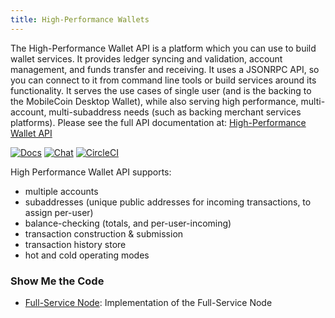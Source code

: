 ```yaml
---
title: High-Performance Wallets
---
```

The High-Performance Wallet API is a platform which you can use to build wallet services. It provides ledger syncing and validation, account management, and funds transfer and receiving. It uses a JSONRPC API, so you can connect to it from command line tools or build services around its functionality. It serves the use cases of single user (and is the backing to the MobileCoin Desktop Wallet), while also serving high performance, multi-account, multi-subaddress needs (such as backing merchant services platforms). Please see the full API documentation at: [High-Performance Wallet API](https://mobilecoin.gitbook.io/full-service-api/)

[![Docs](https://img.shields.io/badge/docs-latest-blue?style=for-the-badge)](https://mobilecoin.gitbook.io/full-service-api/) 
[![Chat](https://img.shields.io/discord/844353360348971068?style=for-the-badge)](http://mobilecoin.chat/) 
[![CircleCI](https://img.shields.io/circleci/build/gh/mobilecoinofficial/full-service?token=da755dc2814021ad04ee7b31a129b41e6c7161ac&style=for-the-badge)](https://circleci.com/gh/mobilecoinofficial/full-service/tree/master) 

High Performance Wallet API supports:
* multiple accounts
* subaddresses (unique public addresses for incoming transactions, to assign per-user)
* balance-checking (totals, and per-user-incoming)
* transaction construction & submission
* transaction history store
* hot and cold operating modes

### Show Me the Code

* [Full-Service Node](https://github.com/mobilecoinofficial/full-service): Implementation of the Full-Service Node


